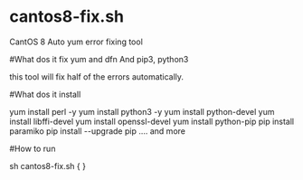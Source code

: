 # cantos8-fix.sh
CantOS 8 Auto yum error fixing tool 

#What dos it fix 
 yum and dfn
 And pip3, python3
 
 this tool will fix half of the errors automatically.

#What dos it install 

yum install perl -y
yum install python3 -y
yum install python-devel
yum install libffi-devel
yum install openssl-devel
yum install python-pip
pip install paramiko
pip install --upgrade pip
.... and more 

#How to run

sh cantos8-fix.sh
 {
 }
